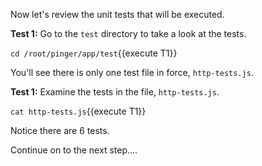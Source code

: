 Now let's review the unit tests that will be executed.

**Test 1:** Go to the `test` directory to take a look at the tests.

`cd /root/pinger/app/test`{{execute T1}}

You'll see there is only one test file in force, `http-tests.js`.

**Test 1:** Examine the tests in the file, `http-tests.js`.

`cat http-tests.js`{{execute  T1}}

Notice there are 6 tests.

Continue on to the next step....
